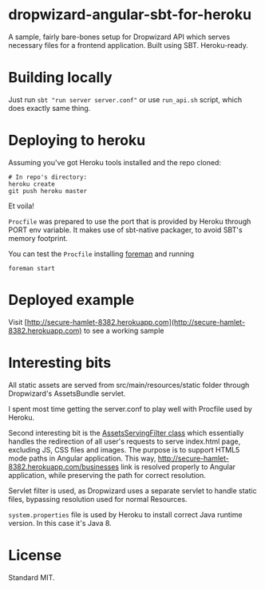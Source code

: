 # dropwizard-angular-sbt-for-heroku

A sample, fairly bare-bones setup for Dropwizard API which serves necessary files for a frontend application. Built using SBT. Heroku-ready.

# Building locally

Just run `sbt "run server server.conf"` or use `run_api.sh` script, which does exactly same thing.

# Deploying to heroku

Assuming you've got Heroku tools installed and the repo cloned:

    # In repo's directory:
    heroku create
    git push heroku master

Et voila!

`Procfile` was prepared to use the port that is provided by Heroku through PORT env variable. 
It makes use of sbt-native packager, to avoid SBT's memory footprint. 

You can test the `Procfile` installing [foreman](https://rubygems.org/gems/foreman) and running 

    foreman start  

# Deployed example

Visit [http://secure-hamlet-8382.herokuapp.com](http://secure-hamlet-8382.herokuapp.com) to see a working sample

# Interesting bits

All static assets are served from src/main/resources/static folder through Dropwizard's AssetsBundle servlet.

I spent most time getting the server.conf to play well with Procfile used by Heroku.

Second interesting bit is the [AssetsServingFilter class](https://github.com/tomaszj/dropwizard-angular-sbt-for-heroku/blob/master/src/main/java/org/tomaszjaneczko/testpoc/api/AssetsServingFilter.java)
 which essentially handles the redirection of all user's requests to serve index.html page, excluding JS, CSS files and images.
 The purpose is to support HTML5 mode paths in Angular application. This way, http://secure-hamlet-8382.herokuapp.com/businesses
 link is resolved properly to Angular application, while preserving the path for correct resolution.

Servlet filter is used, as Dropwizard uses a separate servlet to handle static files, bypassing resolution used for normal Resources.

`system.properties` file is used by Heroku to install correct Java runtime version. In this case it's Java 8.

# License

Standard MIT.
